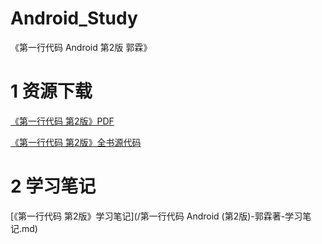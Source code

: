 # Android_Study

《第一行代码 Android 第2版 郭霖》

# 1 资源下载

[《第一行代码 第2版》PDF]()

[《第一行代码 第2版》全书源代码](https://github.com/guolindev/booksource)

# 2 学习笔记

[《第一行代码 第2版》学习笔记](/第一行代码 Android (第2版)-郭霖著-学习笔记.md)